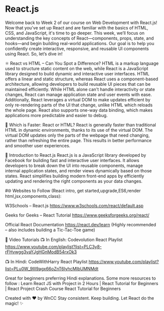 <h1>React.js</h1>

Welcome back to Week 2 of our course on Web Development with React.js! Now that you've set up React and are familiar with the basics of HTML, CSS, and JavaScript, it's time to go deeper. This week, we’ll focus on understanding the key concepts of React—components, props, state, and hooks—and begin building real-world applications.
Our goal is to help you confidently create interactive, responsive, and reusable UI components using React.
So, let’s dive in!



⚛️ React vs HTML – Can You Spot a Difference?
HTML is a markup language used to structure static content on the web, while React is a JavaScript library designed to build dynamic and interactive user interfaces. HTML offers a linear and static structure, whereas React uses a component-based architecture, allowing developers to build reusable UI pieces that can be maintained efficiently. While HTML alone can't handle interactivity or state changes, React can manage application state and user events with ease. Additionally, React leverages a virtual DOM to make updates efficient by only re-rendering parts of the UI that change, unlike HTML which reloads the whole page. React also supports one-way data binding, which makes applications more predictable and easier to debug.



🚀 Which is Faster: React or HTML?
React is generally faster than traditional HTML in dynamic environments, thanks to its use of the virtual DOM. The virtual DOM updates only the parts of the webpage that need changing, rather than refreshing the entire page. This results in better performance and smoother user experiences.



🧠 Introduction to React.js
React.js is a JavaScript library developed by Facebook for building fast and interactive user interfaces. It allows developers to break down the UI into reusable components, manage internal application states, and render views dynamically based on those states.
React simplifies building modern front-end apps by efficiently updating and rendering the right components as your data changes.



#🌐 Websites to Follow (React intro, get started,upgrade,ES6,render html,jsx,components,class):

W3Schools – React.js
 https://www.w3schools.com/react/default.asp 
 


Geeks for Geeks – React Tutorial
https://www.geeksforgeeks.org/react/



Official React Documentation
https://react.dev/learn	
 (Highly recommended – also includes building a Tic-Tac-Toe game)
 




🎥 Video Tutorials 
📺 In English:
Codevolution React Playlist
https://www.youtube.com/playlist?list=PLC3y8-rFHvwgg3vaYJgHGnModB54rxOk3	



📺 In Hindi:
CodeWithHarry React Playlist
https://www.youtube.com/playlist?list=PLu0W_9lII9agx66oZnT6IyhcMIbUMNMdt	

 Great for beginners preferring Hindi explanations.
Some more resources to follow : Learn React JS with Project in 2 Hours  | React Tutorial for Beginners | React Project Crash Course React Tutorial for Beginners

Created with ❤️ by WnCC
 Stay consistent. Keep building. Let React do the magic! ✨
